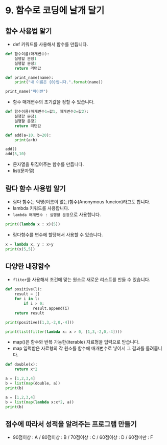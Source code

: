 # 9. 함수로 코딩에 날개 달기
## 함수 사용법 알기
* def 키워드를 사용해서 함수를 만듭니다.
```python
def 함수이름(매개변수):
    실행할 문장1
    실행할 문장2
    return 리턴값
```

```python
def print_name(name):
    print("내 이름은 {0}입니다.".format(name))

print_name("파이썬")
```

* 함수 매개변수의 초기값을 정할 수 있습니다.
```python
def 함수이름(매개변수1=값1, 매개변수2=값2):
    실행할 문장1
    실행할 문장2
    return 리턴값
```

```python
def add(a=10, b=20):
    print(a+b)

add()
add(5,10)
```

* 문자열을 뒤집어주는 함수를 만듭니다.
* list(문자열)

## 람다 함수 사용법 알기
* 람다 함수는 익명(이름이 없는)함수(Anonymous funcion)라고도 합니다. 
* lambda 키워드를 사용합니다.
* ```lambda 매개변수 : 실행할 문장```으로 사용합니다.
```python
print((lambda x : x)(5))
```

* 람다함수를 변수에 할당해서 사용할 수 있습니다.
```python
x = lambda x, y : x+y
print(x(5,5))
```

## 다양한 내장함수
* ```fliter```를 사용해서 조건에 맞는 원소로 새로운 리스트를 만들 수 있습니다.
```python
def positive(l): 
    result = [] 
    for i in l: 
        if i > 0: 
            result.append(i) 
    return result

print(positive([1,3,-2,0,-4]))
```

```python
print(list(filter(lambda x: x > 0, [1,3,-2,0,-4])))
```

* map()은 함수와 반복 가능한(iterable) 자료형을 입력으로 받습니다.
* map 입력받은 자료형의 각 원소를 함수에 매개변수로 넣어서 그 결과를 돌려줍니다.
```python
def double(x):
    return x*2

a = [1,2,3,4]
b = list(map(double, a))
print(b)
```

```python
a = [1,2,3,4]
b = list(map(lambda x:x*2, a))
print(b)
```

## 점수에 따라서 성적을 알려주는 프로그램 만들기
* 90점이상 : A / 80점이상 : B / 70점이상 : C / 60점이상 : D / 60점미만 : F
```python
```
